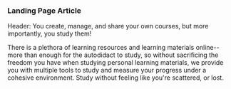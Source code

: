 ### Landing Page Article

Header: You create, manage, and share your own courses, but more importantly, you study them!

There is a plethora of learning resources and learning materials online-- more than enough for the autodidact to study, so without sacrificing the freedom you have when studying personal learning materials, we provide you with multiple tools to study and measure your progress under a cohesive environment. Study without feeling like you're scattered, or lost. 

